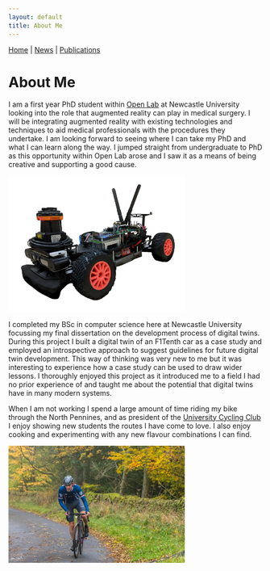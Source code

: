 ```yaml
---
layout: default
title: About Me
---
```


[Home](./) | [News](./news) | [Publications](./publications)

# About Me

I am a first year PhD student within [Open Lab](https://openlab.ncl.ac.uk/) at Newcastle University looking into the role that augmented reality can play in medical surgery. I will be integrating augmented reality with existing technologies and techniques to aid medical professionals with the procedures they undertake. I am looking forward to seeing where I can take my PhD and what I can learn along the way. I jumped straight from undergraduate to PhD as this opportunity within Open Lab arose and I saw it as a means of being creative and supporting a good cause. 

<img style="width:350px;" src="./assets/img/f110.png"/>

I completed my BSc in computer science here at Newcastle University focussing my final dissertation on the development process of digital twins. During this project I built a digital twin of an F1Tenth car as a case study and employed an introspective approach to suggest guidelines for future digital twin development. This way of thinking was very new to me but it was interesting to experience how a case study can be used to draw wider lessons. I thoroughly enjoyed this project as it introduced me to a field I had no prior experience of and taught me about the potential that digital twins have in many modern systems.

When I am not working I spend a large amount of time riding my bike through the North Pennines, and as president of the [University Cycling Club](https://www.facebook.com/newcastleuniversitycyclingclub) I enjoy showing new students the routes I have come to love. I also enjoy cooking and experimenting with any new flavour combinations I can find.

<img style="width:350px;" src="./assets/img/hc22.jpeg"/>
